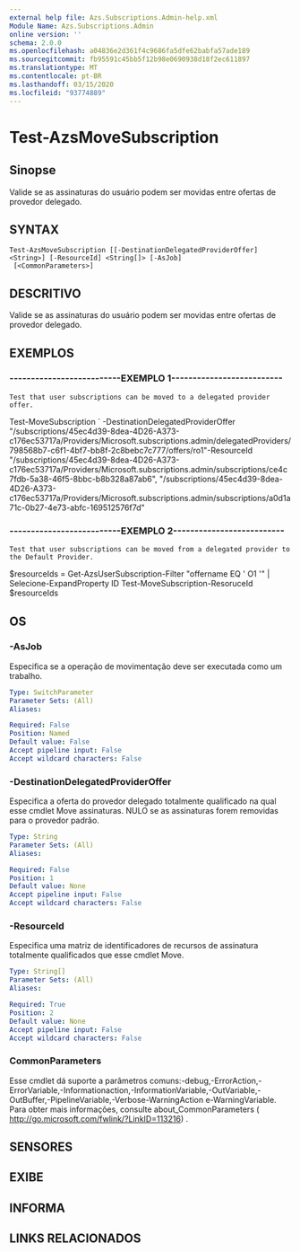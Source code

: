 ```yaml
---
external help file: Azs.Subscriptions.Admin-help.xml
Module Name: Azs.Subscriptions.Admin
online version: ''
schema: 2.0.0
ms.openlocfilehash: a04836e2d361f4c9686fa5dfe62babfa57ade189
ms.sourcegitcommit: fb95591c45bb5f12b98e0690938d18f2ec611897
ms.translationtype: MT
ms.contentlocale: pt-BR
ms.lasthandoff: 03/15/2020
ms.locfileid: "93774889"
---
```

# Test-AzsMoveSubscription

## Sinopse
Valide se as assinaturas do usuário podem ser movidas entre ofertas de provedor delegado.

## SYNTAX

```
Test-AzsMoveSubscription [[-DestinationDelegatedProviderOffer] <String>] [-ResourceId] <String[]> [-AsJob]
 [<CommonParameters>]
```

## DESCRITIVO
Valide se as assinaturas do usuário podem ser movidas entre ofertas de provedor delegado.

## EXEMPLOS

### --------------------------EXEMPLO 1--------------------------
```
Test that user subscriptions can be moved to a delegated provider offer.
```

Test-MoveSubscription \` -DestinationDelegatedProviderOffer "/subscriptions/45ec4d39-8dea-4D26-A373-c176ec53717a/Providers/Microsoft.subscriptions.admin/delegatedProviders/798568b7-c6f1-4bf7-bb8f-2c8bebc7c777/offers/ro1"-ResourceId "/subscriptions/45ec4d39-8dea-4D26-A373-c176ec53717a/Providers/Microsoft.subscriptions.admin/subscriptions/ce4c7fdb-5a38-46f5-8bbc-b8b328a87ab6", "/subscriptions/45ec4d39-8dea-4D26-A373-c176ec53717a/Providers/Microsoft.subscriptions.admin/subscriptions/a0d1a71c-0b27-4e73-abfc-169512576f7d"

### --------------------------EXEMPLO 2--------------------------
```
Test that user subscriptions can be moved from a delegated provider to the Default Provider.
```

$resourceIds = Get-AzsUserSubscription-Filter "offername EQ ' O1 '" | Selecione-ExpandProperty ID Test-MoveSubscription-ResoruceId $resourceIds

## OS

### -AsJob
Especifica se a operação de movimentação deve ser executada como um trabalho.

```yaml
Type: SwitchParameter
Parameter Sets: (All)
Aliases:

Required: False
Position: Named
Default value: False
Accept pipeline input: False
Accept wildcard characters: False
```

### -DestinationDelegatedProviderOffer
Especifica a oferta do provedor delegado totalmente qualificado na qual esse cmdlet Move assinaturas.
NULO se as assinaturas forem removidas para o provedor padrão.

```yaml
Type: String
Parameter Sets: (All)
Aliases:

Required: False
Position: 1
Default value: None
Accept pipeline input: False
Accept wildcard characters: False
```

### -ResourceId
Especifica uma matriz de identificadores de recursos de assinatura totalmente qualificados que esse cmdlet Move.

```yaml
Type: String[]
Parameter Sets: (All)
Aliases:

Required: True
Position: 2
Default value: None
Accept pipeline input: False
Accept wildcard characters: False
```

### CommonParameters
Esse cmdlet dá suporte a parâmetros comuns:-debug,-ErrorAction,-ErrorVariable,-Informationaction,-InformationVariable,-OutVariable,-OutBuffer,-PipelineVariable,-Verbose-WarningAction e-WarningVariable. Para obter mais informações, consulte about_CommonParameters ( http://go.microsoft.com/fwlink/?LinkID=113216) .

## SENSORES

## EXIBE

## INFORMA

## LINKS RELACIONADOS

